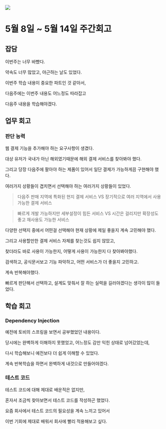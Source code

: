 ![](https://velog.velcdn.com/images/stbpiza/post/ddcf0b17-a13e-4243-9222-f586aef60808/image.png)

# 5월 8일 ~ 5월 14일 주간회고

## 잡담

이번주는 너무 바빴다.

약속도 너무 많았고, 야근하는 날도 있었다.

이번주 학습 내용이 중요한 파트인 것 같아서,

다음주에는 이번주 내용도 어느정도 따라잡고

다음주 내용을 학습해야겠다.


## 업무 회고

### 판단 능력

웹 결제 기능을 추가해야 하는 요구사항이 생겼다.

대상 유저가 국내가 아닌 해외였기때문에 해외 결제 서비스를 찾아봐야 했다.

그리고 당장 다음주에 팔아야 하는 제품이 있어서 일단 결제가 가능하게끔 구현해야 했다.

여러가지 상황들이 겹치면서 선택해야 하는 여러가지 상황들이 있었다.

> 다음주 판매 지역에 특화된 현지 결제 서비스 VS 장기적으로 여러 지역에서 사용 가능한 결제 서비스

> 빠르게 개발 가능하지만 세부설정이 힘든 서비스 VS 시간은 걸리지만 확장성도 좋고 재사용도 가능한 서비스

다양한 선택지 중에서 어떤걸 선택해야 현재 상황에 제일 좋을지 계속 고민해야 했다.

그리고 사용할만한 결제 서비스 자체를 찾는것도 쉽지 않았고,

찾더라도 바로 사용이 가능한지, 어떻게 사용이 가능한지 다 찾아봐야했다.

검색하고, 공식문서보고 기능 파악하고, 어떤 서비스가 더 좋을지 고민하고.

계속 반복해야했다.

빠르게 판단해서 선택하고, 설계도 맞춰서 잘 하는 실력을 길러야겠다는 생각이 많이 들었다.

## 학습 회고

### Dependency Injection

예전에 토비의 스프링을 보면서 공부했었던 내용이다.

당시에는 완벽하게 이해하지 못했었고, 어느정도 감만 익힌 상태로 넘어갔었는데,

다시 학습해보니 예전보다 더 쉽게 이해할 수 있었다.

계속 반복학습을 하면서 완벽하게 내것으로 만들어야겠다.

### 테스트 코드

테스트 코드에 대해 제대로 배운적은 없지만,

혼자서 조금씩 찾아보면서 테스트 코드를 작성하곤 했었다.

요즘 회사에서 테스트 코드의 필요성을 계속 느끼고 있어서

이번 기회에 제대로 배워서 회사에 빨리 적용해보고 싶다.
